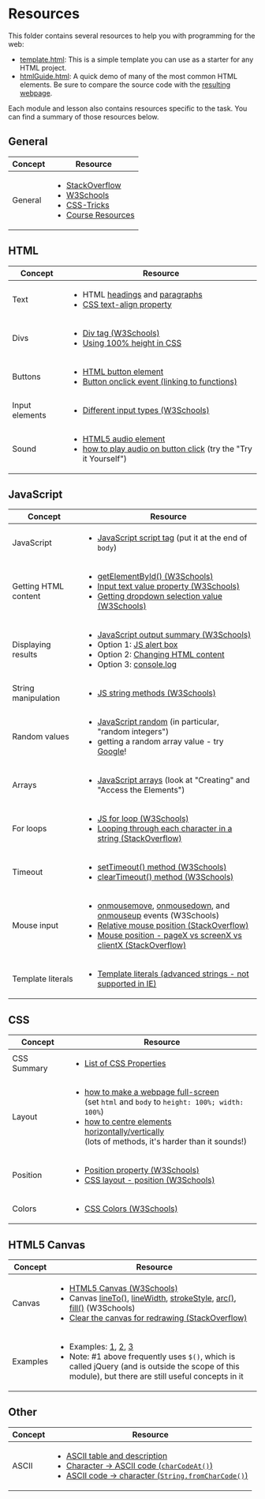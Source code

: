 # Resources

This folder contains several resources to help you with programming for the web:

- [template.html](./template.html): This is a simple template you can use as a starter for any HTML project.
- [htmlGuide.html](./htmlGuide.html): A quick demo of many of the most common HTML elements. Be sure to compare the source code with the [resulting webpage](https://northcotehs.github.io/10MPRO/resources/htmlGuide.html).

Each module and lesson also contains resources specific to the task. You can find a summary of those resources below.

## General

| Concept     | Resource |
|-------------|----------|
| General     | <ul><li>[StackOverflow](https://stackoverflow.com/)</li><li>[W3Schools](https://www.w3schools.com/)</li><li>[CSS-Tricks](https://css-tricks.com/)</li><li>[Course Resources](/resources/)</li></ul> |

## HTML

| Concept     | Resource |
|-------------|----------|
| Text        | <ul><li>HTML [headings](https://www.w3schools.com/html/html_headings.asp) and [paragraphs](https://www.w3schools.com/html/html_paragraphs.asp)</li><li>[CSS text-align property](https://www.w3schools.com/cssref/pr_text_text-align.asp)</li></ul> |
| Divs        | <ul><li>[Div tag (W3Schools)](https://www.w3schools.com/tags/tag_div.asp)</li><li>[Using 100% height in CSS](https://mattboldt.com/css-100-percent-height/)</li></ul> |
| Buttons     | <ul><li>[HTML button element](https://www.w3schools.com/tags/tag_button.asp)</li><li>[Button onclick event (linking to functions)](https://www.w3schools.com/jsref/event_onclick.asp)</li></ul> |
| Input elements | <ul><li>[Different input types (W3Schools)](https://www.w3schools.com/tags/att_input_type.asp)</li></ul> |
| Sound       | <ul><li>[HTML5 audio element](https://www.w3schools.com/html/html5_audio.asp)</li><li>[how to play audio on button click](https://www.w3schools.com/jsref/met_audio_play.asp) (try the "Try it Yourself")</li></ul> |

## JavaScript

| Concept              | Resource |
|----------------------|----------|
| JavaScript           | <ul><li>[JavaScript script tag](https://www.w3schools.com/js/js_whereto.asp) (put it at the end of `body`)</li></ul> |
| Getting HTML content | <ul><li>[getElementById() (W3Schools)](https://www.w3schools.com/jsref/met_document_getelementbyid.asp)</li><li>[Input text value property (W3Schools)](https://www.w3schools.com/jsref/prop_text_value.asp)</li><li>[Getting dropdown selection value (W3Schools)](https://www.w3schools.com/jsref/prop_select_value.asp)</li></ul> |
| Displaying results   | <ul><li>[JavaScript output summary (W3Schools)](https://www.w3schools.com/js/js_output.asp)</li><li>Option 1: [JS alert box](https://www.w3schools.com/js/js_popup.asp)</li><li>Option 2: [Changing HTML content](https://www.w3schools.com/js/js_htmldom_html.asp)</li><li>Option 3: [console.log](https://www.w3schools.com/jsref/met_console_log.asp)</li></ul> |
| String manipulation  | <ul><li>[JS string methods (W3Schools)](https://www.w3schools.com/js/js_string_methods.asp)</li></ul> |
| Random values        | <ul><li>[JavaScript random](https://www.w3schools.com/js/js_random.asp) (in particular, "random integers")</li><li>getting a random array value - try [Google](https://www.google.com.au/)!</li></ul> |
| Arrays               | <ul><li>[JavaScript arrays](https://www.w3schools.com/js/js_arrays.asp) (look at "Creating" and "Access the Elements")</li></ul> |
| For loops            | <ul><li>[JS for loop (W3Schools)](https://www.w3schools.com/js/js_loop_for.asp)</li><li>[Looping through each character in a string (StackOverflow)](https://stackoverflow.com/a/1967132/4080966)</li></ul> |
| Timeout              | <ul><li>[setTimeout() method (W3Schools)](https://www.w3schools.com/jsref/met_win_settimeout.asp)</li><li>[clearTimeout() method (W3Schools)](https://www.w3schools.com/jsref/met_win_cleartimeout.asp)</li></ul> |
| Mouse input          | <ul><li>[onmousemove](https://www.w3schools.com/jsref/event_onmousemove.asp), [onmousedown](https://www.w3schools.com/jsref/event_onmousedown.asp), and [onmouseup](https://www.w3schools.com/jsref/event_onmouseup.asp) events (W3Schools)</li><li>[Relative mouse position (StackOverflow)](https://stackoverflow.com/a/42111623/4080966)</li><li>[Mouse position - pageX vs screenX vs clientX (StackOverflow)](https://stackoverflow.com/a/9335517)</li></ul> |
| Template literals    | <ul><li>[Template literals (advanced strings - not supported in IE)](https://developer.mozilla.org/en-US/docs/Web/JavaScript/Reference/Template_literals)</li></ul> |

## CSS

| Concept       | Resource |
|---------------|----------|
| CSS Summary   | <ul><li>[List of CSS Properties](https://www.w3schools.com/cssref/)</li></ul> |
| Layout        | <ul><li>[how to make a webpage full-screen](https://stackoverflow.com/a/8464208)<br />(set `html` and `body` to `height: 100%; width: 100%`)</li><li>[how to centre elements horizontally/vertically](https://css-tricks.com/centering-css-complete-guide/)<br />(lots of methods, it's harder than it sounds!)</li></ul>
| Position      | <ul><li>[Position property (W3Schools)](https://www.w3schools.com/cssref/pr_class_position.asp)</li><li>[CSS layout - position (W3Schools)](https://www.w3schools.com/css/css_positioning.asp)</li></ul> |
| Colors        | <ul><li>[CSS Colors (W3Schools)](https://www.w3schools.com/cssref/css_colors_legal.asp)</li></ul> |

## HTML5 Canvas

| Concept       | Resource |
|---------------|----------|
| Canvas        | <ul><li>[HTML5 Canvas (W3Schools)](https://www.w3schools.com/html/html5_canvas.asp)</li><li>Canvas [lineTo()](https://www.w3schools.com/tags/canvas_lineto.asp), [lineWidth](https://www.w3schools.com/tags/canvas_linewidth.asp), [strokeStyle](https://www.w3schools.com/tags/canvas_strokestyle.asp), [arc()](https://www.w3schools.com/tags/canvas_arc.asp), [fill()](https://www.w3schools.com/tags/canvas_fill.asp) (W3Schools)</li><li>[Clear the canvas for redrawing (StackOverflow)](https://stackoverflow.com/a/2142549/4080966)</li></ul> |
| Examples      | <ul><li>Examples: [1](https://www.codicode.com/art/how_to_draw_on_a_html5_canvas_with_a_mouse.aspx), [2](https://stackoverflow.com/a/8398189), [3](https://medium.com/@jagadeshanh/html5-canvas-click-and-draw-f665e02f5744)</li><li>Note: #1 above frequently uses `$()`, which is called jQuery (and is outside the scope of this module), but there are still useful concepts in it</li></ul> |

## Other

| Concept       | Resource |
|---------------|----------|
| ASCII         | <ul><li>[ASCII table and description](http://www.asciitable.com/)</li><li>[Character -> ASCII code (`charCodeAt()`)](https://www.w3schools.com/jsref/jsref_charcodeat.asp)</li><li>[ASCII code -> character (`String.fromCharCode()`)](https://www.w3schools.com/jsref/jsref_fromcharcode.asp)</li></ul> |
